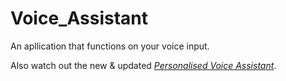 # Voice_Assistant
 An apllication that functions on your voice input.
 
Also watch out the new & updated [*Personalised Voice Assistant*](https://github.com/SkyDocs/personalised-voice-assistant).
